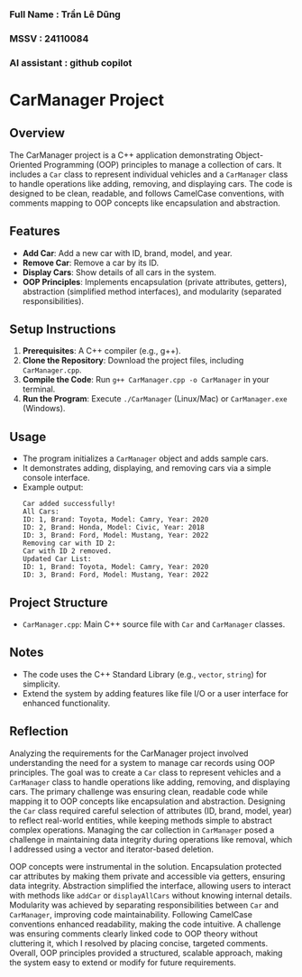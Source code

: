 ### Full Name : Trần Lê Dũng
### MSSV : 24110084
### AI assistant : github copilot

# CarManager Project

## Overview
The CarManager project is a C++ application demonstrating Object-Oriented Programming (OOP) principles to manage a collection of cars. It includes a `Car` class to represent individual vehicles and a `CarManager` class to handle operations like adding, removing, and displaying cars. The code is designed to be clean, readable, and follows CamelCase conventions, with comments mapping to OOP concepts like encapsulation and abstraction.

## Features
- **Add Car**: Add a new car with ID, brand, model, and year.
- **Remove Car**: Remove a car by its ID.
- **Display Cars**: Show details of all cars in the system.
- **OOP Principles**: Implements encapsulation (private attributes, getters), abstraction (simplified method interfaces), and modularity (separated responsibilities).

## Setup Instructions
1. **Prerequisites**: A C++ compiler (e.g., g++).
2. **Clone the Repository**: Download the project files, including `CarManager.cpp`.
3. **Compile the Code**: Run `g++ CarManager.cpp -o CarManager` in your terminal.
4. **Run the Program**: Execute `./CarManager` (Linux/Mac) or `CarManager.exe` (Windows).

## Usage
- The program initializes a `CarManager` object and adds sample cars.
- It demonstrates adding, displaying, and removing cars via a simple console interface.
- Example output:
  ```
  Car added successfully!
  All Cars:
  ID: 1, Brand: Toyota, Model: Camry, Year: 2020
  ID: 2, Brand: Honda, Model: Civic, Year: 2018
  ID: 3, Brand: Ford, Model: Mustang, Year: 2022
  Removing car with ID 2:
  Car with ID 2 removed.
  Updated Car List:
  ID: 1, Brand: Toyota, Model: Camry, Year: 2020
  ID: 3, Brand: Ford, Model: Mustang, Year: 2022
  ```

## Project Structure
- `CarManager.cpp`: Main C++ source file with `Car` and `CarManager` classes.

## Notes
- The code uses the C++ Standard Library (e.g., `vector`, `string`) for simplicity.
- Extend the system by adding features like file I/O or a user interface for enhanced functionality.

## Reflection
Analyzing the requirements for the CarManager project involved understanding the need for a system to manage car records using OOP principles. The goal was to create a `Car` class to represent vehicles and a `CarManager` class to handle operations like adding, removing, and displaying cars. The primary challenge was ensuring clean, readable code while mapping it to OOP concepts like encapsulation and abstraction. Designing the `Car` class required careful selection of attributes (ID, brand, model, year) to reflect real-world entities, while keeping methods simple to abstract complex operations. Managing the car collection in `CarManager` posed a challenge in maintaining data integrity during operations like removal, which I addressed using a vector and iterator-based deletion.

OOP concepts were instrumental in the solution. Encapsulation protected car attributes by making them private and accessible via getters, ensuring data integrity. Abstraction simplified the interface, allowing users to interact with methods like `addCar` or `displayAllCars` without knowing internal details. Modularity was achieved by separating responsibilities between `Car` and `CarManager`, improving code maintainability. Following CamelCase conventions enhanced readability, making the code intuitive. A challenge was ensuring comments clearly linked code to OOP theory without cluttering it, which I resolved by placing concise, targeted comments. Overall, OOP principles provided a structured, scalable approach, making the system easy to extend or modify for future requirements.


